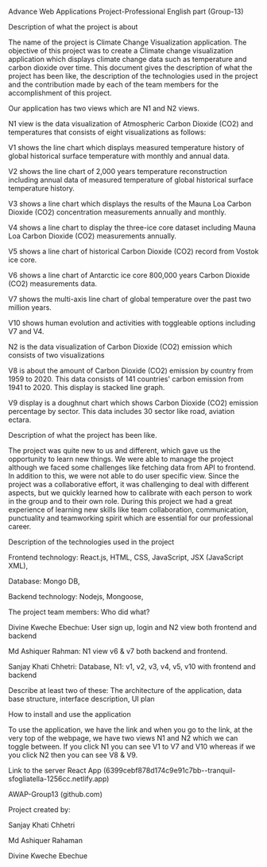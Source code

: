 Advance Web Applications Project-Professional English part (Group-13) 

Description of what the project is about 

The name of the project is Climate Change Visualization application. The objective of this project was to create a Climate change visualization application which displays climate change data such as temperature and carbon dioxide over time. This document gives the description of what the project has been like, the description of the technologies used in the project and the contribution made by each of the team members for the accomplishment of this project. 

Our application has two views which are N1 and N2 views. 

N1 view is the data visualization of Atmospheric Carbon Dioxide (CO2) and temperatures that consists of eight visualizations as follows: 

V1 shows the line chart which displays measured temperature history of global historical surface temperature with monthly and annual data. 

V2 shows the line chart of 2,000 years temperature reconstruction including annual data of measured temperature of global historical surface temperature history.  

V3 shows a line chart which displays the results of the Mauna Loa Carbon Dioxide (CO2) concentration measurements annually and monthly. 

V4 shows a line chart to display the three-ice core dataset including Mauna Loa Carbon Dioxide (CO2) measurements annually. 

V5 shows a line chart of historical Carbon Dioxide (CO2) record from Vostok ice core.     

V6 shows a line chart of Antarctic ice core 800,000 years Carbon Dioxide (CO2) measurements data.  

V7 shows the multi-axis line chart of global temperature over the past two million years. 

V10 shows human evolution and activities with toggleable options including V7 and V4.  

N2 is the data visualization of Carbon Dioxide (CO2) emission which consists of two visualizations 

V8 is about the amount of Carbon Dioxide (CO2) emission by country from 1959 to 2020. This data consists of 141 countries' carbon emission from 1941 to 2020. This display is stacked line graph. 

V9 display is a doughnut chart which shows Carbon Dioxide (CO2) emission percentage by sector. This data includes 30 sector like road, aviation ectara.  

 

Description of what the project has been like. 

The project was quite new to us and different, which gave us the opportunity to learn new things. We were able to manage the project although we faced some challenges like fetching data from API to frontend. In addition to this, we were not able to do user specific view. Since the project was a collaborative effort, it was challenging to deal with different aspects, but we quickly learned how to calibrate with each person to work in the group and to their own role.  During this project we had a great experience of learning new skills like team collaboration, communication, punctuality and teamworking spirit which are essential for our professional career.  

 

Description of the technologies used in the project 

Frontend technology: React.js, HTML, CSS, JavaScript, JSX (JavaScript XML),  

Database: Mongo DB, 

Backend technology: Nodejs, Mongoose, 

 

The project team members: Who did what?  

Divine Kweche Ebechue: User sign up, login and N2 view both frontend and backend  

Md Ashiquer Rahman: N1 view v6 & v7 both backend and frontend. 

Sanjay Khati Chhetri: Database, N1: v1, v2, v3, v4, v5, v10 with frontend and backend 

 

 

Describe at least two of these: The architecture of the application, data base structure, interface description, UI plan 

 

How to install and use the application 

To use the application, we have the link and when you go to the link, at the very top of the webpage, we have two views N1 and N2 which we can toggle between. If you click N1 you can see V1 to V7 and V10 whereas if we you click N2 then you can see V8 & V9.   

 

Link to the server 
React App (6399cebf878d174c9e91c7bb--tranquil-sfogliatella-1256cc.netlify.app)  

AWAP-Group13 (github.com) 

Project created by: 

Sanjay Khati Chhetri 

Md Ashiquer Rahaman 

Divine Kweche Ebechue 

